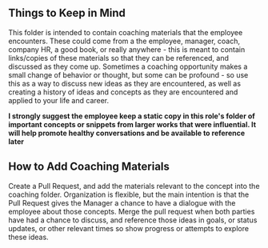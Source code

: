 ## Things to Keep in Mind

This folder is intended to contain coaching materials that the employee encounters. These could come from a the employee, manager, coach, company HR, a good book, or really anywhere - this is meant to contain links/copies of these materials so that they can be referenced, and discussed as they come up. Sometimes a coaching opportunity makes a small change of behavior or thought, but some can be profound - so use this as a way to discuss new ideas as they are encountered, as well as creating a history of ideas and concepts as they are encountered and applied to your life and career. 

**I strongly suggest the employee keep a static copy in this role's folder of important concepts or snippets from larger works that were influential. It will help promote healthy conversations and be available to reference later** 

## How to Add Coaching Materials

Create a Pull Request, and add the materials relevant to the concept into the coaching folder. Organization is flexible, but the main intention is that the Pull Request gives the Manager a chance to have a dialogue with the employee about those concepts. Merge the pull request when both parties have had a chance to discuss, and reference those ideas in goals, or status updates, or other relevant times so show progress or attempts to explore these ideas. 
